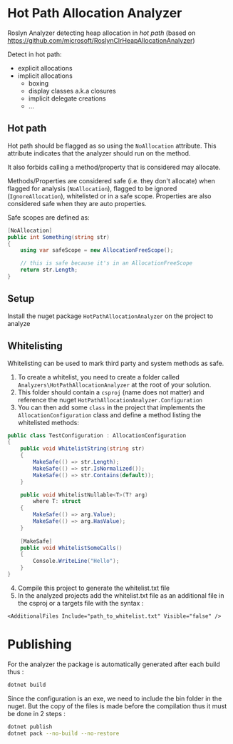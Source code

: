 Hot Path Allocation Analyzer
===================================

Roslyn Analyzer detecting heap allocation in *hot path* (based on https://github.com/microsoft/RoslynClrHeapAllocationAnalyzer) 

Detect in hot path:  
 - explicit allocations 
 - implicit allocations 
    - boxing 
    - display classes a.k.a closures 
    - implicit delegate creations
    - ...

## Hot path

Hot path should be flagged as so using the `NoAllocation` attribute. This attribute indicates that the analyzer should run on the method.

It also forbids calling a method/property that is considered may allocate.

Methods/Properties are considered safe (i.e. they don't allocate) when flagged for analysis (`NoAllocation`), flagged to be ignored (`IgnoreAllocation`), whitelisted or in a safe scope.
Properties are also considered safe when they are auto properties.

Safe scopes are defined as:
```cs
[NoAllocation]
public int Something(string str) 
{
    using var safeScope = new AllocationFreeScope();

    // this is safe because it's in an AllocationFreeScope
    return str.Length;
}
```

## Setup

Install the nuget package `HotPathAllocationAnalyzer` on the project to analyze

## Whitelisting

Whitelisting can be used to mark third party and system methods as safe.

1. To create a whitelist, you need to create a folder called `Analyzers\HotPathAllocationAnalyzer` at the root of your solution. 
2. This folder should contain a `csproj` (name does not matter) and reference the nuget `HotPathAllocationAnalyzer.Configuration`
3. You can then add some `class` in the project that implements the `AllocationConfiguration` class and define a method listing the whitelisted methods:

```cs
public class TestConfiguration : AllocationConfiguration
{
    public void WhitelistString(string str)
    {
        MakeSafe(() => str.Length);
        MakeSafe(() => str.IsNormalized());
        MakeSafe(() => str.Contains(default));
    }

    public void WhitelistNullable<T>(T? arg)
        where T: struct
    {
        MakeSafe(() => arg.Value); 
        MakeSafe(() => arg.HasValue); 
    }
    
    [MakeSafe]
    public void WhitelistSomeCalls()
    {
        Console.WriteLine("Hello");
    }
}
```
4. Compile this project to generate the whitelist.txt file
5. In the analyzed projects add the whitelist.txt file as an additional file in the csproj or a targets file
with the syntax : 

``
<AdditionalFiles Include="path_to_whitelist.txt" Visible="false" />
``

# Publishing

For the analyzer the package is automatically generated after each build thus : 
```bash
dotnet build
```

Since the configuration is an exe, we need to include the bin folder in the nuget.
But the copy of the files is made before the compilation thus it must be done in 2 steps : 
```bash
dotnet publish 
dotnet pack --no-build --no-restore
```